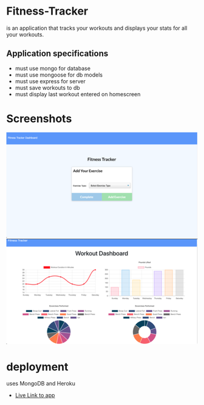 # Fitness-Tracker
is an application that tracks your workouts and displays your stats for all your workouts.

## Application specifications
- must use mongo for database
- must use mongoose for db models
- must use express for server
- must save workouts to db
- must display last workout entered on homescreen

# Screenshots
![Home Screen](./assets/ss1.png)
![stats page](./assets/ss2.png)

# deployment
uses MongoDB and Heroku
- [Live Link to app](https://ernest-urzua-fitness-tracker.herokuapp.com)

